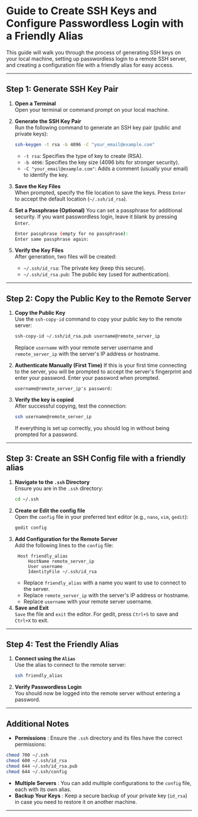 # Guide to Create SSH Keys and Configure Passwordless Login with a Friendly Alias

This guide will walk you through the process of generating SSH keys on your local machine, setting up passwordless login to a remote SSH server, and creating a configuration file with a friendly alias for easy access.

---

## Step 1: Generate SSH Key Pair

1. **Open a Terminal**  
   Open your terminal or command prompt on your local machine.

2. **Generate the SSH Key Pair**  
   Run the following command to generate an SSH key pair (public and private keys):

   ```bash
   ssh-keygen -t rsa -b 4096 -C "your_email@example.com"
   ```
   - `-t rsa`: Specifies the type of key to create (RSA).
   - `-b 4096`: Specifies the key size (4096 bits for stronger security).
   - `-C "your_email@example.com"`: Adds a comment (usually your email) to identify the key.

3. **Save the Key Files**  
   When prompted, specify the file location to save the keys. Press `Enter` to accept the default location (`~/.ssh/id_rsa`).

4. **Set a Passphrase (Optional)**
   You can set a passphrase for additional security. If you want passwordless login, leave it blank by pressing `Enter`.
   ```bash
   Enter passphrase (empty for no passphrase):
   Enter same passphrase again:
   ```
5. **Verify the Key Files**  
   After generation, two files will be created:  
   - `~/.ssh/id_rsa`: The private key (keep this secure).
   - `~/.ssh/id_rsa.pub`: The public key (used for authentication).
---
## Step 2: Copy the Public Key to the Remote Server

1. **Copy the Public Key**  
   Use the `ssh-copy-id` command to copy your public key to the remote server:
   ```bash
   ssh-copy-id ~/.ssh/id_rsa.pub username@remote_server_ip
   ```
   Replace `username` with your remote server username and `remote_server_ip` with the server's IP address or hostname.

2. **Authenticate Manually (First Time)**
   If this is your first time connecting to the server, you will be prompted to accept the server's fingerprint and enter your password. Enter your password when prompted.
   ```
   username@remote_server_ip's password:
   ```
3. **Verify the key is copied**  
   After successful copying, test the connection:
   ```bash
   ssh username@remote_server_ip
   ```
   If everything is set up correctly, you should log in without being prompted for a password.
---
## Step 3: Create an SSH Config file with a friendly alias

1. **Navigate to the `.ssh` Directory**  
   Ensure you are in the `.ssh` directory:
   ```bash
   cd ~/.ssh
   ```
2. **Create or Edit the config file**  
   Open the `config` file in your preferred text editor (e.g., `nano`, `vim`, `gedit`):
   ```bash
   gedit config
   ```
3. **Add Configuration for the Remote Server**  
   Add the following lines to the `config` file:
   ```plaintext
    Host friendly_alias
        HostName remote_server_ip
        User username
        IdentityFile ~/.ssh/id_rsa
   ```
   - Replace `friendly_alias` with a name you want to use to connect to the server.
   - Replace `remote_server_ip` with the server's IP address or hostname.
   - Replace `username` with your remote server username.
4. **Save and Exit**  
   `Save` the file and `exit` the editor. For gedit, press `Ctrl+S` to save and `Ctrl+X` to exit.
---
## Step 4: Test the Friendly Alias
1. **Connect using the `Alias`**  
   Use the alias to connect to the remote server:
   ```bash
   ssh friendly_alias
   ```
2. **Verify Passwordless Login**  
   You should now be logged into the remote server without entering a password.
---
## Additional Notes
- **Permissions** : Ensure the `.ssh` directory and its files have the correct permissions:
```bash
chmod 700 ~/.ssh
chmod 600 ~/.ssh/id_rsa
chmod 644 ~/.ssh/id_rsa.pub
chmod 644 ~/.ssh/config
```
- **Multiple Servers** : You can add multiple configurations to the `config` file, each with its own alias.
- **Backup Your Keys** : Keep a secure backup of your private key (`id_rsa`) in case you need to restore it on another machine.
---